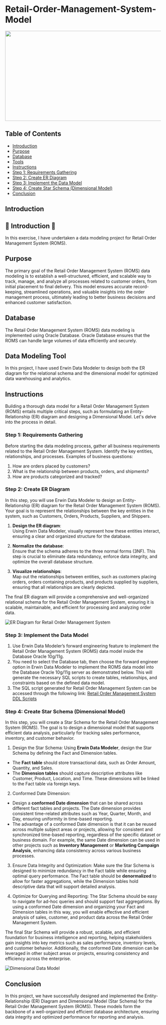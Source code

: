 # Retail-Order-Management-System-Model

<img src="https://github.com/RadhikaDeshpande1010/Order-Management-System-Model/blob/main/Order_Management_System_Banner.png" height="290" width="1200">

## Table of Contents
* [Introduction](#Introduction)
* [Purpose](#Purpose)
* [Database](#Database)
* [Tools](#Tools)
* [Instructions](#Instructions)
* [Step 1: Requirements Gathering](#step-1-requirements-gathering)
* [Step 2: Create ER Diagram](#step-2-create-er-diagram)
* [Step 3: Implement the Data Model](#step-3-implement-the-data-model)
* [Step 4: Create Star Schema (Dimensional Model)](#step-4-create-star-schema-dimensional-model)
* [Conclusion](#Conclusion)
  
## Introduction

## :blue_heart: **Introduction** :rocket:
In this exercise, I have undertaken a data modeling project for Retail Order Management System (ROMS).

## Purpose
The primary goal of the Retail Order Management System (ROMS) data modeling is to establish a well-structured, efficient, and scalable way to track, manage, and analyze all processes related to customer orders, from initial placement to final delivery. This model ensures accurate record-keeping, streamlined operations, and valuable insights into the order management process, ultimately leading to better business decisions and enhanced customer satisfaction.

## Database
The Retail Order Management System (ROMS) data modeling is implemented using Oracle Database. Oracle Database ensures that the ROMS can handle large volumes of data efficiently and securely.

## Data Modeling Tool
In this project, I have used Erwin Data Modeler to design both the ER diagram for the relational schema and the dimensional model for optimized data warehousing and analytics.

## Instructions 
Building a thorough data model for a Retail Order Management System (ROMS) entails multiple critical steps, such as formulating an Entity-Relationship (ER) diagram and designing a Dimensional Model. Let's delve into the process in detail.

### Step 1: Requirements Gathering

Before starting the data modeling process, gather all business requirements related to the Retail Order Management System. Identify the key entities, relationships, and processes. Examples of business questions:

1. How are orders placed by customers?
2. What is the relationship between products, orders, and shipments?
3. How are products categorized and tracked?

### Step 2: Create ER Diagram

In this step, you will use Erwin Data Modeler to design an Entity-Relationship (ER) diagram for the Retail Order Management System (ROMS). Your goal is to represent the relationships between the key entities in the system, such as Customers, Orders, Products, Suppliers, and Shippers.

1. **Design the ER diagram**:  
   Using Erwin Data Modeler, visually represent how these entities interact, ensuring a clear and organized structure for the database.

2. **Normalize the database**:  
   Ensure that the schema adheres to the three normal forms (3NF). This step is crucial to eliminate data redundancy, enforce data integrity, and optimize the overall database structure.

3. **Visualize relationships**:  
   Map out the relationships between entities, such as customers placing orders, orders containing products, and products supplied by suppliers, ensuring that all relationships are clearly depicted.

The final ER diagram will provide a comprehensive and well-organized relational schema for the Retail Order Management System, ensuring it is scalable, maintainable, and efficient for processing and analyzing order data.

![ER Diagram for Retail Order Management System](https://github.com/RadhikaDeshpande1010/Retail-Order-Management-System-Model/blob/main/ROMS_SRC/w3School_OrderManagement_ERDataModel.png)

### Step 3: Implement the Data Model

1. Use Erwin Data Modeler’s forward engineering feature to implement the Retail Order Management System (ROMS) data model inside the Database Oracle 10g/11g.
2. You need to select the Database tab, then choose the forward engineer option in Erwin Data Modeler to implement the ROMS data model into the Database Oracle 10g/11g server as demonstrated below. This will generate the necessary SQL scripts to create tables, relationships, and constraints based on the defined data model.
3. The SQL script generated for Retail Order Management System can be accessed through the following link: [Retail Order Management System DDL Scripts](https://github.com/RadhikaDeshpande1010/Retail-Order-Management-System-Model/blob/main/ROMS_SRC/RetailOrderManagenment_SourceTablesDDLScript_V1.0.ddl)

### Step 4: Create Star Schema (Dimensional Model)

In this step, you will create a Star Schema for the Retail Order Management System (ROMS). The goal is to design a dimensional model that supports efficient data analysis, particularly for tracking sales performance, inventory, and customer behavior.

1. Design the Star Schema:
Using **Erwin Data Modeler**, design the Star Schema by defining the Fact and Dimension tables.

- The **Fact table** should store transactional data, such as Order Amount, Quantity, and Sales.
- The **Dimension tables** should capture descriptive attributes like Customer, Product, Location, and Time. These dimensions will be linked to the Fact table via foreign keys.

2. Conformed Date Dimension:
- Design a **conformed Date dimension** that can be shared across different fact tables and projects. The Date dimension provides consistent time-related attributes such as Year, Quarter, Month, and Day, ensuring uniformity in time-based reporting.
- The advantage of a conformed Date dimension is that it can be reused across multiple subject areas or projects, allowing for consistent and synchronized time-based reporting, regardless of the specific dataset or business domain. For example, the same Date dimension can be used in other projects such as **Inventory Management** or **Marketing Campaign Analysis**, enhancing data consistency across various business processes.

3. Ensure Data Integrity and Optimization:
Make sure the Star Schema is designed to minimize redundancy in the Fact table while ensuring optimal query performance. The Fact table should be **denormalized** to allow for faster aggregations, while the Dimension tables hold descriptive data that will support detailed analysis.

4. Optimize for Querying and Reporting:
The Star Schema should be easy to navigate for ad-hoc queries and should support fast aggregations. By using a conformed Date dimension and organizing your Fact and Dimension tables in this way, you will enable effective and efficient analysis of sales, customer, and product data across the Retail Order Management System.

The final Star Schema will provide a robust, scalable, and efficient foundation for business intelligence and reporting, helping stakeholders gain insights into key metrics such as sales performance, inventory levels, and customer behavior. Additionally, the conformed Date dimension can be leveraged in other subject areas or projects, ensuring consistency and efficiency across the enterprise.

![Dimensional Data Model](https://github.com/RadhikaDeshpande1010/Retail-Order-Management-System-Model/blob/main/ROMS_SRC/w3School_OrderManagement_DimensionalDataModel.png)

## Conclusion
In this project, we have successfully designed and implemented the Entity-Relationship (ER) Diagram and Dimensional Model (Star Schema) for the Retail Order Management System (ROMS). These models form the backbone of a well-organized and efficient database architecture, ensuring data integrity and optimized performance for reporting and analysis.
